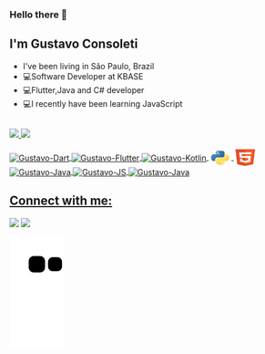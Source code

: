 ### Hello there 👋

## I'm Gustavo Consoleti 
- I've been living in São Paulo, Brazil 
- 💻Software Developer at KBASE
- 💻Flutter,Java and C# developer
- 💻I recently have been learning JavaScript
##
<div>
  <a href="https://github.com/Gustavo-CRS">
  <img height="180em" src="https://github-readme-stats.vercel.app/api?username=Gustavo-CRS&show_icons=true&theme=aura&include_all_commits=true&count_private=true"/>
  <img height="180em" src="https://github-readme-stats.vercel.app/api/top-langs/?username=Gustavo-CRS&layout=compact&langs_count=7&theme=aura"/>
</div>
  
  
<div style="display: inline_block"><br>
  <img align="center" alt="Gustavo-Dart" height="30" width="40" src="https://cdn.jsdelivr.net/gh/devicons/devicon/icons/dart/dart-original.svg" />
  <img align="center" alt="Gustavo-Flutter" height="30" width="40" src="https://cdn.jsdelivr.net/gh/devicons/devicon/icons/flutter/flutter-original.svg" />
  <img align="center" alt="Gustavo-Kotlin" height="30" width="40" src="https://cdn.jsdelivr.net/gh/devicons/devicon/icons/kotlin/kotlin-original.svg" />
  <img align="center" alt="Gustavo-Python" height="30" width="40" src="https://raw.githubusercontent.com/devicons/devicon/master/icons/python/python-original.svg">
  <img align="center" alt="Gustavo-HTML" height="30" width="40" src="https://raw.githubusercontent.com/devicons/devicon/master/icons/html5/html5-original.svg">
  <img align="center" alt="Gustavo-Java" height="30" width="40" src="https://cdn.jsdelivr.net/gh/devicons/devicon/icons/css3/css3-original.svg" />
  <img align="center" alt="Gustavo-JS" height="30" width="40" src="https://cdn.jsdelivr.net/gh/devicons/devicon/icons/javascript/javascript-original.svg" />
  <img align="center" alt="Gustavo-Java" height="30" width="40" src="https://cdn.jsdelivr.net/gh/devicons/devicon/icons/java/java-original.svg" />
  
  
  
</div>


## Connect with me:
<div> 
  <a href = "mailto:gustavo.consoleti@gmail.com"><img src="https://img.shields.io/badge/-Gmail-%23333?style=for-the-badge&logo=gmail&logoColor=white" target="_blank"></a>
  <a href="https://www.linkedin.com/in/gustavo-consoleti-9710071b5/" target="_blank"><img src="https://img.shields.io/badge/-LinkedIn-%230077B5?style=for-the-badge&logo=linkedin&logoColor=white" target="_blank"></a> 
 
  ![Snake animation](https://github.com/Gustavo-CRS/Gustavo-CRS/blob/output/github-contribution-grid-snake.svg)
 
</div>

